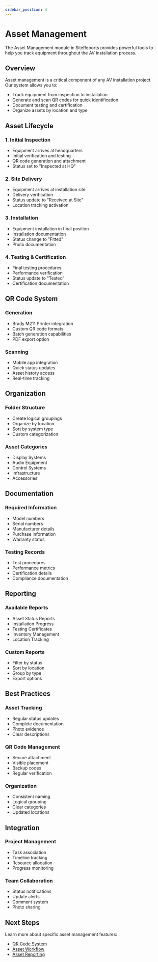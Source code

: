 ```yaml
---
sidebar_position: 4
---
```


# Asset Management

The Asset Management module in SiteReports provides powerful tools to help you track equipment throughout the AV installation process.

## Overview

Asset management is a critical component of any AV installation project. Our system allows you to:
- Track equipment from inspection to installation
- Generate and scan QR codes for quick identification
- Document testing and certification
- Organize assets by location and type

## Asset Lifecycle

### 1. Initial Inspection
- Equipment arrives at headquarters
- Initial verification and testing
- QR code generation and attachment
- Status set to "Inspected at HQ"

### 2. Site Delivery
- Equipment arrives at installation site
- Delivery verification
- Status update to "Received at Site"
- Location tracking activation

### 3. Installation
- Equipment installation in final position
- Installation documentation
- Status change to "Fitted"
- Photo documentation

### 4. Testing & Certification
- Final testing procedures
- Performance verification
- Status update to "Tested"
- Certification documentation

## QR Code System

### Generation
- Brady M211 Printer integration
- Custom QR code formats
- Batch generation capabilities
- PDF export option

### Scanning
- Mobile app integration
- Quick status updates
- Asset history access
- Real-time tracking

## Organization

### Folder Structure
- Create logical groupings
- Organize by location
- Sort by system type
- Custom categorization

### Asset Categories
- Display Systems
- Audio Equipment
- Control Systems
- Infrastructure
- Accessories

## Documentation

### Required Information
- Model numbers
- Serial numbers
- Manufacturer details
- Purchase information
- Warranty status

### Testing Records
- Test procedures
- Performance metrics
- Certification details
- Compliance documentation

## Reporting

### Available Reports
- Asset Status Reports
- Installation Progress
- Testing Certificates
- Inventory Management
- Location Tracking

### Custom Reports
- Filter by status
- Sort by location
- Group by type
- Export options

## Best Practices

### Asset Tracking
- Regular status updates
- Complete documentation
- Photo evidence
- Clear descriptions

### QR Code Management
- Secure attachment
- Visible placement
- Backup codes
- Regular verification

### Organization
- Consistent naming
- Logical grouping
- Clear categories
- Updated locations

## Integration

### Project Management
- Task association
- Timeline tracking
- Resource allocation
- Progress monitoring

### Team Collaboration
- Status notifications
- Update alerts
- Comment system
- Photo sharing

## Next Steps

Learn more about specific asset management features:
- [QR Code System](../guides/qr-codes)
- [Asset Workflow](../guides/asset-workflow)
- [Asset Reporting](../guides/asset-reporting)